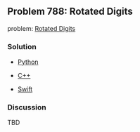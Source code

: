 ## Problem 788: Rotated Digits

problem: [Rotated Digits](https://leetcode.com/problems/rotated-digits/description/)

### Solution

- [Python](../python/problem788.py)

- [C++](../cpp/problem788.cpp)

- [Swift](../swift/problem788.swift)

### Discussion

TBD


